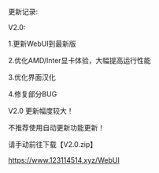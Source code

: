 更新记录:

V2.0:

1.更新WebUI到最新版

2.优化AMD/Inter显卡体验，大幅提高运行性能

3.优化界面汉化

4.修复部分BUG

V2.0 更新幅度较大！

不推荐使用自动更新功能更新！

请手动前往下载【V2.0.zip】

https://www.123114514.xyz/WebUI
